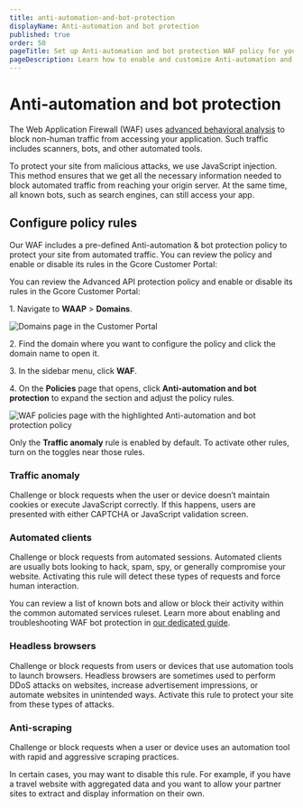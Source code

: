 ```yaml
---
title: anti-automation-and-bot-protection
displayName: Anti-automation and bot protection
published: true
order: 50
pageTitle: Set up Anti-automation and bot protection WAF policy for your domain | Gcore
pageDescription: Learn how to enable and customize Anti-automation and bot protection policy.
---
```

# Anti-automation and bot protection

The Web Application Firewall (WAF) uses <a href="https://gcore.com/docs/waap/waf-policies/behavioral-waf" target="_blank">advanced behavioral analysis</a> to block non-human traffic from accessing your application. Such traffic includes scanners, bots, and other automated tools.  

To protect your site from malicious attacks, we use JavaScript injection. This method ensures that we get all the necessary information needed to block automated traffic from reaching your origin server. At the same time, all known bots, such as search engines, can still access your app.  

## Configure policy rules

Our WAF includes a pre-defined Anti-automation & bot protection policy to protect your site from automated traffic. You can review the policy and enable or disable its rules in the Gcore Customer Portal: 

You can review the Advanced API protection policy and enable or disable its rules in the Gcore Customer Portal: 

1\. Navigate to **WAAP** > **Domains**. 

<img src="https://assets.gcore.pro/docs/waap/waf-policies/anti-automation-bot-protection/domains-page.png" alt="Domains page in the Customer Portal">

2\. Find the domain where you want to configure the policy and click the domain name to open it.  

3\. In the sidebar menu, click **WAF**. 

4\. On the **Policies** page that opens, click **Anti-automation and bot protection** to expand the section and adjust the policy rules. 

<img src="https://assets.gcore.pro/docs/waap/waf-policies/anti-automation-bot-protection/anti-automation.png" alt="WAF policies page with the highlighted Anti-automation and bot protection policy">

<alert-element type="info" title="Info">

Only the **Traffic anomaly** rule is enabled by default. To activate other rules, turn on the toggles near those rules. 

</alert-element>

### Traffic anomaly 

Challenge or block requests when the user or device doesn’t maintain cookies or execute JavaScript correctly. If this happens, users are presented with either CAPTCHA or JavaScript validation screen.  

### Automated clients 

Challenge or block requests from automated sessions. Automated clients are usually bots looking to hack, spam, spy, or generally compromise your website. Activating this rule will detect these types of requests and force human interaction. 

You can review a list of known bots and allow or block their activity within the common automated services ruleset. Learn more about enabling and troubleshooting WAF bot protection in <a href="https://gcore.com/docs/waap/bot-protection/" target="_blank">our dedicated guide</a>. 

### Headless browsers 

Challenge or block requests from users or devices that use automation tools to launch browsers. Headless browsers are sometimes used to perform DDoS attacks on websites, increase advertisement impressions, or automate websites in unintended ways. Activate this rule to protect your site from these types of attacks. 

### Anti-scraping 

Challenge or block requests when a user or device uses an automation tool with rapid and aggressive scraping practices.  

In certain cases, you may want to disable this rule. For example, if you have a travel website with aggregated data and you want to allow your partner sites to extract and display information on their own. 